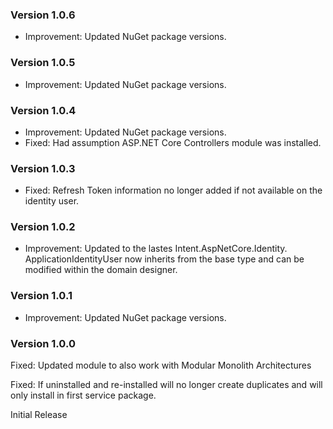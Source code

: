 ### Version 1.0.6

- Improvement: Updated NuGet package versions.

### Version 1.0.5

- Improvement: Updated NuGet package versions.

### Version 1.0.4

- Improvement: Updated NuGet package versions.
- Fixed: Had assumption ASP.NET Core Controllers module was installed.

### Version 1.0.3

- Fixed: Refresh Token information no longer added if not available on the identity user.

### Version 1.0.2

- Improvement: Updated to the lastes Intent.AspNetCore.Identity. ApplicationIdentityUser now inherits from the base type and can be modified within the domain designer.

### Version 1.0.1

- Improvement: Updated NuGet package versions.

### Version 1.0.0

Fixed: Updated module to also work with Modular Monolith Architectures

Fixed: If uninstalled and re-installed will no longer create duplicates and will only install in first service package.

Initial Release
